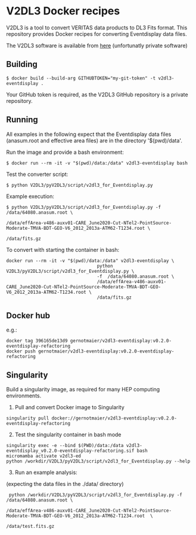 # V2DL3 Docker recipes

V2DL3 is a tool to convert VERITAS data products to DL3 Fits format. 
This repository provides Docker recipes for converting Eventdisplay data files.

The V2DL3 software is available from [here](https://github.com/VERITAS-Observatory/V2DL3) (unfortunatly private software)

## Building

```
$ docker build --build-arg GITHUBTOKEN="my-git-token" -t v2dl3-eventdisplay .
```

Your GitHub token is required, as the V2DL3 GitHub repository is a private repository.

## Running

All examples in the following expect that the Eventdisplay data files (anasum.root and effective area files) are in the directory '$(pwd)/data'.

Run the image and provide a bash environment:

```
$ docker run --rm -it -v "$(pwd)/data:/data" v2dl3-eventdisplay bash
```

Test the converter script:
```
$ python V2DL3/pyV2DL3/script/v2dl3_for_Eventdisplay.py
```

Example execution:
```
$ python V2DL3/pyV2DL3/script/v2dl3_for_Eventdisplay.py -f /data/64080.anasum.root \
                                                           /data/effArea-v486-auxv01-CARE_June2020-Cut-NTel2-PointSource-Moderate-TMVA-BDT-GEO-V6_2012_2013a-ATM62-T1234.root \
                                                           /data/fits.gz
```

To convert with starting the container in bash:
```
docker run --rm -it -v "$(pwd)/data:/data" v2dl3-eventdisplay \
                                  python V2DL3/pyV2DL3/script/v2dl3_for_Eventdisplay.py \
                                  -f  /data/64080.anasum.root \
                                  /data/effArea-v486-auxv01-CARE_June2020-Cut-NTel2-PointSource-Moderate-TMVA-BDT-GEO-V6_2012_2013a-ATM62-T1234.root \
                                  /data/fits.gz
```

## Docker hub

e.g.:
```
docker tag 396165de13d9 gernotmaier/v2dl3-eventdisplay:v0.2.0-eventdisplay-refactoring
docker push gernotmaier/v2dl3-eventdisplay:v0.2.0-eventdisplay-refactoring

```

## Singularity

Build a singularity image, as required for many HEP computing environments.

1. Pull and convert Docker image to Singularity

```
singularity pull docker://gernotmaier/v2dl3-eventdisplay:v0.2.0-eventdisplay-refactoring
```

2. Test the singularity container in bash mode

```
singularity exec -e --bind $(PWD)/data:/data v2dl3-eventdisplay_v0.2.0-eventdisplay-refactoring.sif bash
micromamba activate v2dl3-ed
python /workdir/V2DL3/pyV2DL3/script/v2dl3_for_Eventdisplay.py --help
```

3. Run an example analysis:

(expecting the data files in the ./data/ directory)
```
 python /workdir/V2DL3/pyV2DL3/script/v2dl3_for_Eventdisplay.py -f /data/64080.anasum.root \
                                                                   /data/effArea-v486-auxv01-CARE_June2020-Cut-NTel2-PointSource-Moderate-TMVA-BDT-GEO-V6_2012_2013a-ATM62-T1234.root  \
                                                                   /data/test.fits.gz
 ```

